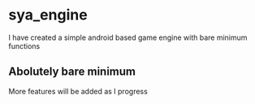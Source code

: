 # sya_engine
I have created a simple android based game engine with bare minimum functions
## Abolutely bare minimum
More features will be added as I progress
